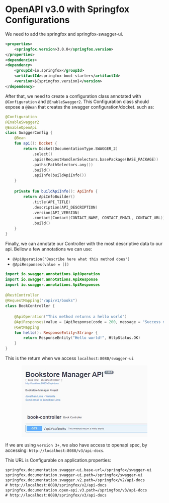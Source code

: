 # OpenAPI v3.0 with Springfox Configurations

We need to add the springfox and springfox-swagger-ui.

```xml
<properties>
    <springfox.version>3.0.0</springfox.version>
</properties>
<dependencies>
<dependency>
    <groupId>io.springfox</groupId>
    <artifactId>springfox-boot-starter</artifactId>
    <version>${springfox.version}</version>
</dependency>
```

After that, we need to create a configuration class annotated with `@Configuration` and `@EnableSwagger2`. This
Configuration class should expose a `@Bean` that creates the swagger configuration/docket. such as:

```kotlin
@Configuration
@EnableSwagger2
@EnableOpenApi
class SwaggerConfig {
    @Bean
    fun api(): Docket {
        return Docket(DocumentationType.SWAGGER_2)
            .select()
            .apis(RequestHandlerSelectors.basePackage(BASE_PACKAGE))
            .paths(PathSelectors.any())
            .build()
            .apiInfo(buildApiInfo())
    }

    private fun buildApiInfo(): ApiInfo {
        return ApiInfoBuilder()
            .title(API_TITLE)
            .description(API_DESCRIPTION)
            .version(API_VERSION)
            .contact(Contact(CONTACT_NAME, CONTACT_EMAIL, CONTACT_URL))
            .build()
    }
}
```

Finally, we can annotate our Controller with the most descriptive data to our api. Bellow a few annotations we can use:

- `@ApiOperation("Describe here what this method does")`
- `@ApiResponses(value = [])`

```kotlin
import io.swagger.annotations.ApiOperation
import io.swagger.annotations.ApiResponse
import io.swagger.annotations.ApiResponses

@RestController
@RequestMapping("/api/v1/books")
class BookController {

    @ApiOperation("This method returns a hello world")
    @ApiResponses(value = [ApiResponse(code = 200, message = "Success method return")])
    @GetMapping
    fun hello(): ResponseEntity<String> {
        return ResponseEntity("Hello world!", HttpStatus.OK)
    }
}
```

This is the return when we access `localhost:8080/swagger-ui`

<p align="center"> <img src="../assets/swagger-v2.jpg" width=400/> </p>

If we are using `version 3+`, we also have access to openapi spec, by accessing:
``http://localhost:8080/v3/api-docs``.

This URL is Configurable on application.properties:
```properties
springfox.documentation.swagger-ui.base-url=/springfox/swagger-ui
springfox.documentation.swagger-ui.path=/springfox/swagger-ui
springfox.documentation.swagger.v2.path=/springfox/v2/api-docs
# http://localhost:8080/springfox/v2/api-docs
springfox.documentation.open-api.v3.path=/springfox/v3/api-docs
# http://localhost:8080/springfox/v3/api-docs
```